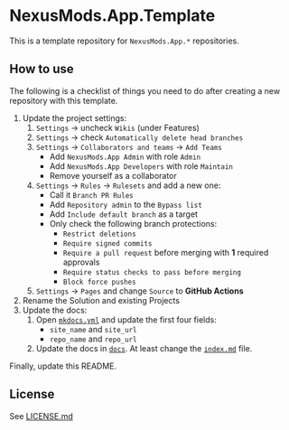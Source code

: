# NexusMods.App.Template

This is a template repository for `NexusMods.App.*` repositories.

## How to use

The following is a checklist of things you need to do after creating a new repository with this template.

1) Update the project settings:
   1) `Settings` -> uncheck `Wikis` (under Features)
   2) `Settings` -> check `Automatically delete head branches`
   3) `Settings` -> `Collaborators and teams` -> `Add Teams`
      - Add `NexusMods.App Admin` with role `Admin`
      - Add `NexusMods.App Developers` with role `Maintain`
      - Remove yourself as a collaborator
   4) `Settings` -> `Rules` -> `Rulesets` and add a new one:
      - Call it `Branch PR Rules`
      - Add `Repository admin` to the `Bypass list`
      - Add `Include default branch` as a target
      - Only check the following branch protections:
        - `Restrict deletions`
        - `Require signed commits`
        - `Require a pull request` before merging with **1** required approvals
        - `Require status checks to pass before merging`
        - `Block force pushes`
   5) `Settings` -> `Pages` and change `Source` to **GitHub Actions**
2) Rename the Solution and existing Projects
3) Update the docs:
    1) Open [`mkdocs.yml`](./mkdocs.yml) and update the first four fields:
        - `site_name` and `site_url`
        - `repo_name` and `repo_url`
    2) Update the docs in [`docs`](./docs). At least change the [`index.md`](./docs/index.md) file.

Finally, update this README.

## License

See [LICENSE.md](./LICENSE.md)
